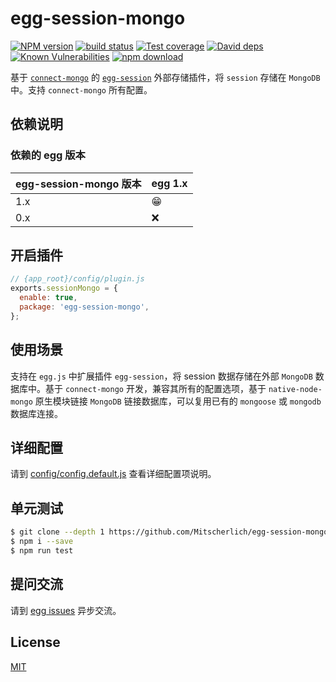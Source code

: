 # egg-session-mongo

[![NPM version][npm-image]][npm-url]
[![build status][travis-image]][travis-url]
[![Test coverage][codecov-image]][codecov-url]
[![David deps][david-image]][david-url]
[![Known Vulnerabilities][snyk-image]][snyk-url]
[![npm download][download-image]][download-url]

[npm-image]: https://img.shields.io/npm/v/egg-session-mongo.svg?style=flat-square
[npm-url]: https://npmjs.org/package/egg-session-mongo
[travis-image]: https://img.shields.io/travis/Mitscherlich/egg-session-mongo.svg?style=flat-square
[travis-url]: https://travis-ci.org/Mitscherlich/egg-session-mongo
[codecov-image]: https://img.shields.io/codecov/c/github/Mitscherlich/egg-session-mongo.svg?style=flat-square
[codecov-url]: https://codecov.io/github/Mitscherlich/egg-session-mongo?branch=master
[david-image]: https://img.shields.io/david/Mitscherlich/egg-session-mongo.svg?style=flat-square
[david-url]: https://david-dm.org/Mitscherlich/egg-session-mongo
[snyk-image]: https://snyk.io/test/npm/egg-session-mongo/badge.svg?style=flat-square
[snyk-url]: https://snyk.io/test/npm/egg-session-mongo
[download-image]: https://img.shields.io/npm/dm/egg-session-mongo.svg?style=flat-square
[download-url]: https://npmjs.org/package/egg-session-mongo

基于 [`connect-mongo`](https://github.com/jdesboeufs/connect-mongo) 的 [`egg-session`](https://github.com/eggjs/egg-session) 外部存储插件，将 `session` 存储在 `MongoDB` 中。支持 `connect-mongo` 所有配置。

## 依赖说明

### 依赖的 egg 版本

egg-session-mongo 版本 | egg 1.x
--- | ---
1.x | 😁
0.x | ❌

## 开启插件

```js
// {app_root}/config/plugin.js
exports.sessionMongo = {
  enable: true,
  package: 'egg-session-mongo',
};
```

## 使用场景

支持在 `egg.js` 中扩展插件 `egg-session`，将 session 数据存储在外部 `MongoDB` 数据库中。基于 `connect-mongo` 开发，兼容其所有的配置选项，基于 `native-node-mongo` 原生模块链接 `MongoDB` 链接数据库，可以复用已有的 `mongoose` 或 `mongodb` 数据库连接。

## 详细配置

请到 [config/config.default.js](config/config.default.js) 查看详细配置项说明。

## 单元测试

```bash
$ git clone --depth 1 https://github.com/Mitscherlich/egg-session-mongo && cd egg-session-mongo
$ npm i --save
$ npm run test
```

## 提问交流

请到 [egg issues](https://github.com/eggjs/egg/issues) 异步交流。

## License

[MIT](LICENSE)
